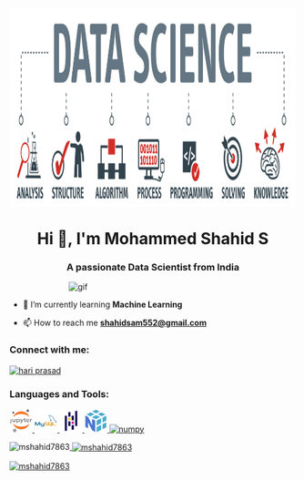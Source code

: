 <img align="center" alt="coding" width="4800" height="350" src="https://github.com/Alro10/roadmap-data-scientist/blob/master/ds_o.png" height="30" width="40">
<h1 align="center">Hi 👋, I'm Mohammed Shahid S</h1>
<h3 align="center">A passionate Data Scientist from India</h3>

<img align="right" alt="gif" width="400" src="https://www.freecodecamp.org/news/content/images/2022/11/hire-full-stack-developers1546507474317-1.gif">

<p align="left"> <a href="https://twitter.com/" target="blank"><img src="https://img.shields.io/twitter/follow/?logo=twitter&style=for-the-badge" alt="" /></a> </p>

- 🌱 I’m currently learning **Machine Learning**

- 📫 How to reach me **shahidsam552@gmail.com**

<h3 align="left">Connect with me:</h3>
<p align="left">
<a href="https://www.linkedin.com/in/mohammed-shahid-s-20b1201a1/" target="blank"><img align="center" src="https://raw.githubusercontent.com/rahuldkjain/github-profile-readme-generator/master/src/images/icons/Social/linked-in-alt.svg" alt="hari prasad" height="30" width="40" /></a>
</p>

<h3 align="left">Languages and Tools:</h3>
<p align="left"> <a href="https://www.w3schools.com/python/" target="_blank" rel="noreferrer"> <img src="https://github.com/devicons/devicon/blob/master/icons/jupyter/jupyter-original-wordmark.svg" alt="python" width="40" height="40"/> </a> <a href="https://www.mysql.com/" target="_blank" rel="noreferrer"> <img src="https://raw.githubusercontent.com/devicons/devicon/master/icons/mysql/mysql-original-wordmark.svg" alt="mysql" width="40" height="40"/>  </a> <a href="https://www.pandas.com/" target="_blank" rel="noreferrer"> <img src="https://github.com/devicons/devicon/blob/master/icons/pandas/pandas-original.svg" alt="pandas" width="40" height="40"/> </a> <a href="https://www.numpy.com/" target="_blank" rel="noreferrer"> <img src="https://github.com/devicons/devicon/blob/master/icons/numpy/numpy-original.svg" alt="numpy" width="40" height="40"/>
</a> <a href="https://www.powerbi.com/" target="_blank" rel="noreferrer"> <img src="https://github.com/microsoft/PowerBI-Icons/blob/main/PNG/Power-BI.png" alt="numpy" width="40" height="40"/></p>

<p><img align="left" src="https://github-readme-stats.vercel.app/api/top-langs?username=mshahid7863&show_icons=true&locale=en&layout=compact" alt="mshahid7863" /></p>

<p>&nbsp;<img align="center" src="https://github-readme-stats.vercel.app/api?username=mshahid7863&show_icons=true&locale=en" alt="mshahid7863" /></p>

<p><img align="center" src="https://github-readme-streak-stats.herokuapp.com/?user=mshahid7863&" alt="mshahid7863" /></p>
